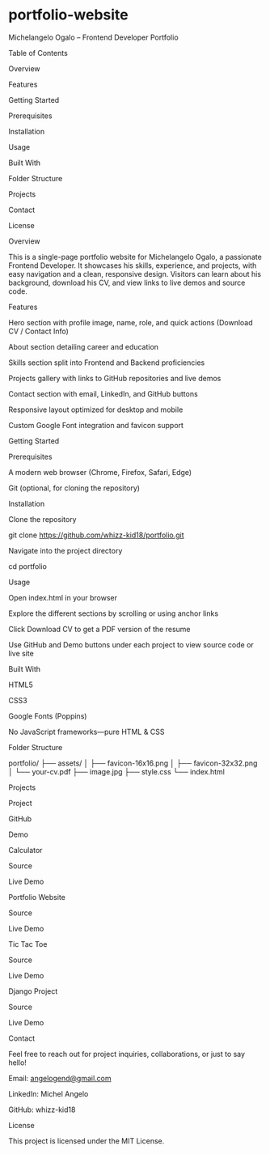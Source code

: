 ﻿# portfolio-website
 Michelangelo Ogalo – Frontend Developer Portfolio

Table of Contents

Overview

Features

Getting Started

Prerequisites

Installation

Usage

Built With

Folder Structure

Projects

Contact

License

Overview

This is a single-page portfolio website for Michelangelo Ogalo, a passionate Frontend Developer. It showcases his skills, experience, and projects, with easy navigation and a clean, responsive design. Visitors can learn about his background, download his CV, and view links to live demos and source code.

Features

Hero section with profile image, name, role, and quick actions (Download CV / Contact Info)

About section detailing career and education

Skills section split into Frontend and Backend proficiencies

Projects gallery with links to GitHub repositories and live demos

Contact section with email, LinkedIn, and GitHub buttons

Responsive layout optimized for desktop and mobile

Custom Google Font integration and favicon support

Getting Started

Prerequisites

A modern web browser (Chrome, Firefox, Safari, Edge)

Git (optional, for cloning the repository)

Installation

Clone the repository

git clone https://github.com/whizz-kid18/portfolio.git

Navigate into the project directory

cd portfolio

Usage

Open index.html in your browser

Explore the different sections by scrolling or using anchor links

Click Download CV to get a PDF version of the resume

Use GitHub and Demo buttons under each project to view source code or live site

Built With

HTML5

CSS3

Google Fonts (Poppins)

No JavaScript frameworks—pure HTML & CSS

Folder Structure

portfolio/
├── assets/
│   ├── favicon-16x16.png
│   ├── favicon-32x32.png
│   └── your-cv.pdf
├── image.jpg
├── style.css
└── index.html

Projects

Project

GitHub

Demo

Calculator

Source

Live Demo

Portfolio Website

Source

Live Demo

Tic Tac Toe

Source

Live Demo

Django Project

Source

Live Demo

Contact

Feel free to reach out for project inquiries, collaborations, or just to say hello!

Email: angelogend@gmail.com

LinkedIn: Michel Angelo

GitHub: whizz-kid18

License

This project is licensed under the MIT License.

